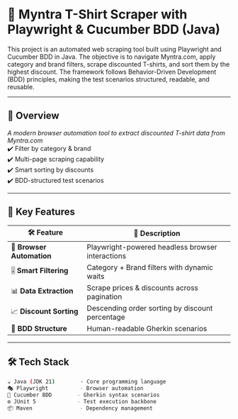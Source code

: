 # 🛒 Myntra T-Shirt Scraper with Playwright & Cucumber BDD (Java)

This project is an automated web scraping tool built using Playwright and Cucumber BDD in Java. The objective is to navigate Myntra.com, apply category and brand filters, scrape discounted T-shirts, and sort them by the highest discount. The framework follows Behavior-Driven Development (BDD) principles, making the test scenarios structured, readable, and reusable.

---

## 🎯 **Overview**
_A modern browser automation tool to extract discounted T-shirt data from Myntra.com_  
✔️ Filter by category & brand  
✔️ Multi-page scraping capability  
✔️ Smart sorting by discounts  
✔️ BDD-structured test scenarios

---

## 🌟 **Key Features**
| 🛠️ Feature          | 📝 Description                                  |
|--------------------|-----------------------------------------------|
| 🤖 **Browser Automation** | Playwright-powered headless browser interactions |
| 🎚️ **Smart Filtering**   | Category + Brand filters with dynamic waits     |
| 📊 **Data Extraction**    | Scrape prices & discounts across pagination     |
| 📈 **Discount Sorting**   | Descending order sorting by discount percentage |
| 🧩 **BDD Structure**      | Human-readable Gherkin scenarios               |

---

## 🛠️ **Tech Stack**
```bash
☕ Java (JDK 21)        - Core programming language
🎭 Playwright          - Browser automation
🥒 Cucumber BDD        - Gherkin syntax scenarios
⚙️ JUnit 5             - Test execution backbone
📦 Maven               - Dependency management
